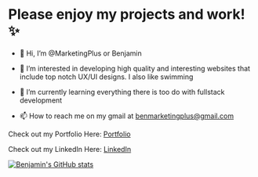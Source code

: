 # Please enjoy my projects and work! ✨

- 👋 Hi, I’m @MarketingPlus or Benjamin
- 👀 I’m interested in developing high quality and interesting websites that include top notch UX/UI designs. I also like swimming 
- 🌱 I’m currently learning everything there is too do with fullstack development

- 📫 How to reach me on my gmail at benmarketingplus@gmail.com


Check out my Portfolio Here: [Portfolio](https://marketingplus.github.io/professional-portfolio/)

Check out my LinkedIn Here: [LinkedIn](https://www.linkedin.com/in/benjamin-wilson-a72b69204/)

[![Benjamin's GitHub stats](https://github-readme-stats.vercel.app/api?username=marketingplus)](https://github.com/marketingplus/github-readme-stats)

